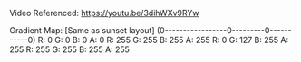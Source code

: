 Video Referenced: https://youtu.be/3dihWXv9RYw

Gradient Map: [Same as sunset layout]
(0-----------------0---------0-----------0)
R: 0 G: 0 B: 0 A: 0
R: 255 G: 255 B: 255 A: 255
R: 0 G: 127 B: 255 A: 255
R: 255 G: 255 B: 255 A: 255